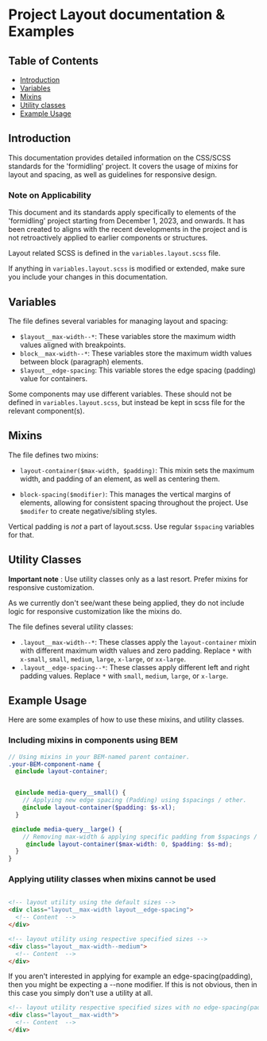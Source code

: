 # Project Layout documentation & Examples

## Table of Contents

- [Introduction](#introduction)
- [Variables](#variables)
- [Mixins](#mixins)
- [Utility classes](#utility-classes)
- [Example Usage](#example-usage)

## Introduction

This documentation provides detailed information on the CSS/SCSS standards for
the 'formidling' project. It covers the usage of mixins for layout and spacing,
as well as guidelines for responsive design.

### Note on Applicability

This document and its standards apply specifically to elements of the
'formidling' project starting from December 1, 2023, and onwards. It has been
created to aligns with the recent developments in the project and is not
retroactively applied to earlier components or structures.

Layout related SCSS is defined in the `variables.layout.scss` file.

If anything in `variables.layout.scss` is modified or extended, make sure you
include your changes in this documentation.

## Variables

The file defines several variables for managing layout and spacing:

- `$layout__max-width--*`: These variables store the maximum width values
aligned with breakpoints.
- `block__max-width--*`: These variables store the maximum width values
between block (paragraph) elements.
- `$layout__edge-spacing`: This variable stores the edge spacing (padding)
value for containers.

Some components may use different variables. These should not be defined in
`variables.layout.scss`, but instead be kept in scss file for the relevant
component(s).

## Mixins

The file defines two mixins:

- `layout-container($max-width, $padding)`: This mixin sets the maximum width,
 and padding of an element, as well as centering them.

- `block-spacing($modifier)`: This manages the vertical margins of
elements, allowing for consistent spacing throughout the project. Use `$modifer`
to create negative/sibling styles.

Vertical padding is _not_ a part of layout.scss. Use regular `$spacing`
variables for that.

## Utility Classes

**Important note** : Use utility classes only as a last resort. Prefer mixins
for responsive customization.

As we currently don't see/want these being applied, they do not include logic
for responsive customization like the mixins do.

The file defines several utility classes:

- `.layout__max-width--*`: These classes apply the `layout-container` mixin
with different maximum width values and zero padding. Replace `*` with
`x-small`, `small`, `medium`, `large`, `x-large`, or `xx-large`.
- `.layout__edge-spacing--*`: These classes apply different left and right
padding values. Replace `*` with `small`, `medium`, `large`, or `x-large`.

## Example Usage

Here are some examples of how to use these mixins, and utility classes.

### Including mixins in components using BEM

```scss
// Using mixins in your BEM-named parent container.
.your-BEM-component-name {
  @include layout-container;


  @include media-query__small() {
    // Applying new edge spacing (Padding) using $spacings / other.
    @include layout-container($padding: $s-xl);
  }

 @include media-query__large() {
    // Removing max-width & applying specific padding from $spacings / other
     @include layout-container($max-width: 0, $padding: $s-md);
  }
}
```

### Applying utility classes when mixins cannot be used

```html

<!-- layout utility using the default sizes -->
<div class="layout__max-width layout__edge-spacing">
  <!-- Content  -->
</div>

<!-- layout utility using respective specified sizes -->
<div class="layout__max-width--medium">
  <!-- Content  -->
</div>

```

If you aren't interested in applying for example an edge-spacing(padding), then
you might be expecting a --none modifier. If this is not obvious, then in this
 case you simply don't use a utility at all.

```html
<!-- layout utility respective specified sizes with no edge-spacing(padding) -->
<div class="layout__max-width">
  <!-- Content  -->
</div>

``````
